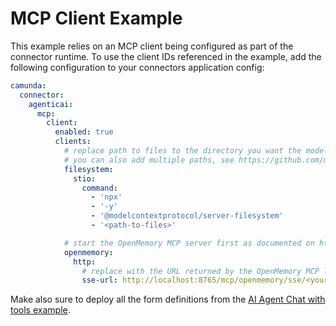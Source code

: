 # MCP Client Example

This example relies on an MCP client being configured as part of the connector runtime. To use the client IDs
referenced in the example, add the following configuration to your connectors application config:

```yaml
camunda:
  connector:
    agenticai:
      mcp:
        client:
          enabled: true
          clients:
            # replace path to files to the directory you want the model to have access to
            # you can also add multiple paths, see https://github.com/modelcontextprotocol/servers/tree/main/src/filesystem
            filesystem:
              stio:
                command:
                  - 'npx'
                  - '-y'
                  - '@modelcontextprotocol/server-filesystem'
                  - '<path-to-files>'

            # start the OpenMemory MCP server first as documented on https://mem0.ai/openmemory-mcp
            openmemory:
              http:
                # replace with the URL returned by the OpenMemory MCP link UI
                sse-url: http://localhost:8765/mcp/openmemory/sse/<your-client-id>
```

Make also sure to deploy all the form definitions from the [AI Agent Chat with tools example](../ai-agent-chat-with-tools).
